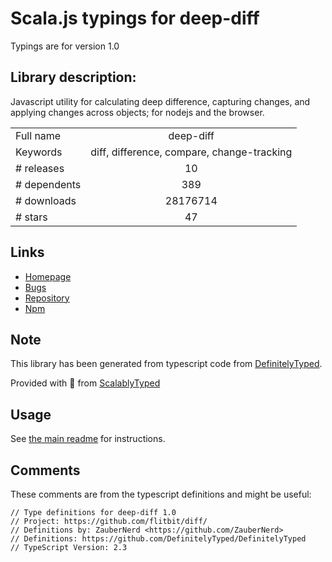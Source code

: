 
# Scala.js typings for deep-diff

Typings are for version 1.0

## Library description:
Javascript utility for calculating deep difference, capturing changes, and applying changes across objects; for nodejs and the browser.

|                    |                 |
| ------------------ | :-------------: |
| Full name          | deep-diff |
| Keywords           | diff, difference, compare, change-tracking |
| # releases         | 10 |
| # dependents       | 389 |
| # downloads        | 28176714 |
| # stars            | 47 |

## Links
- [Homepage](https://github.com/flitbit/diff#readme)
- [Bugs](https://github.com/flitbit/diff/issues)
- [Repository](https://github.com/flitbit/diff)
- [Npm](https://www.npmjs.com/package/deep-diff)
    


## Note
This library has been generated from typescript code from [DefinitelyTyped](https://definitelytyped.org).

Provided with :purple_heart: from [ScalablyTyped](https://github.com/oyvindberg/ScalablyTyped)

## Usage
See [the main readme](../../readme.md) for instructions.

## Comments

These comments are from the typescript definitions and might be useful:
```
// Type definitions for deep-diff 1.0
// Project: https://github.com/flitbit/diff/
// Definitions by: ZauberNerd <https://github.com/ZauberNerd>
// Definitions: https://github.com/DefinitelyTyped/DefinitelyTyped
// TypeScript Version: 2.3

```

